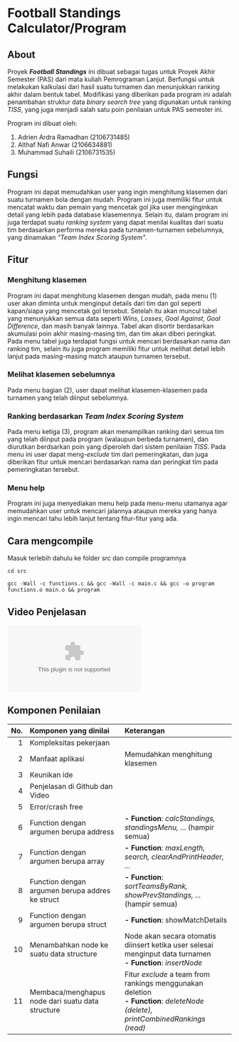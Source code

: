 # Football Standings Calculator/Program
## About
Proyek ***Football Standings*** ini dibuat sebagai tugas untuk Proyek Akhir Semester (PAS) dari mata kuliah Pemrograman Lanjut. Berfungsi untuk melakukan kalkulasi dari hasil suatu turnamen dan menunjukkan ranking akhir dalam bentuk tabel. Modifikasi yang diberikan pada program ini adalah penambahan struktur data *binary search tree* yang digunakan untuk ranking *TISS*, yang juga menjadi salah satu poin penilaian untuk PAS semester ini.
 
Program ini dibuat oleh:
1. Adrien Ardra Ramadhan (2106731485)
2. Althaf Nafi Anwar (2106634881)
3. Muhammad Suhaili (2106731535)

## Fungsi
Program ini dapat memudahkan user yang ingin menghitung klasemen dari suatu turnamen bola dengan mudah. Program ini juga memiliki fitur untuk mencatat waktu dan pemain yang mencetak gol jika user menginginkan detail yang lebih pada database klasemennya. Selain itu, dalam program ini juga terdapat suatu *ranking system* yang dapat menilai kualitas dari suatu tim berdasarkan performa mereka pada turnamen-turnamen sebelumnya, yang dinamakan *"Team Index Scoring System"*.

## Fitur
### Menghitung klasemen
Program ini dapat menghitung klasemen dengan mudah, pada menu (1) user akan diminta untuk menginput details dari tim dan gol seperti kapan/siapa yang mencetak gol tersebut. Setelah itu akan muncul tabel yang menunjukkan semua data seperti *Wins*, *Losses*, *Goal Against*, *Goal Difference*, dan masih banyak lainnya. Tabel akan disortir berdasarkan akumulasi poin akhir masing-masing tim, dan tim akan diberi peringkat. Pada menu tabel juga terdapat fungsi untuk mencari berdasarkan nama dan ranking tim, selain itu juga program memiliki fitur untuk melihat detail lebih lanjut pada masing-masing match ataupun turnamen tersebut.

### Melihat klasemen sebelumnya
Pada menu bagian (2), user dapat melihat klasemen-klasemen pada turnamen yang telah diinput sebelumnya.

### Ranking berdasarkan *Team Index Scoring System*
Pada menu ketiga (3), program akan menampilkan ranking dari semua tim yang telah diinput pada program (walaupun berbeda turnamen), dan diurutkan berdsarkan poin yang diperoleh dari sistem penilaian *TISS*. Pada menu ini user dapat meng-*exclude* tim dari pemeringkatan, dan juga diberikan fitur untuk mencari berdasarkan nama dan peringkat tim pada pemeringkatan tersebut.

### Menu help
Program ini juga menyediakan menu help pada menu-menu utamanya agar memudahkan user untuk mencari jalannya ataupun mereka yang hanya ingin mencari tahu lebih lanjut tentang fitur-fitur yang ada.

## Cara mengcompile
Masuk terlebih dahulu ke folder src dan compile programnya
```
cd src
```
```
gcc -Wall -c functions.c && gcc -Wall -c main.c && gcc -o program functions.o main.o && program
```

## Video Penjelasan
![YouTube](youtube.com)

## Komponen Penilaian
| No.|            Komponen yang dinilai                | Keterangan |
|---:|                    :---                         |    :--- |
| 1  | Kompleksitas pekerjaan                          |  |
| 2  | Manfaat aplikasi                                | Memudahkan menghitung klasemen |
| 3  | Keunikan ide                                    |   |
| 4  | Penjelasan di Github dan Video                  |   |
| 5  | Error/crash free                                |   |
| 6  | Function dengan argumen berupa address          | **- Function**: *calcStandings, standingsMenu, ...* (hampir semua) |
| 7  | Function dengan argumen berupa array            | **- Function**: *maxLength, search, clearAndPrintHeader, ...* |
| 8  | Function dengan argumen berupa addres ke struct | **- Function**: *sortTeamsByRank, showPrevStandings, ...* (hampir semua) |
| 9  | Function dengan argumen berupa struct           | **- Function**: showMatchDetails |
| 10 | Menambahkan node ke suatu data structure        | Node akan secara otomatis diinsert ketika user selesai menginput data turnamen<br> **- Function**: *insertNode* |
| 11 | Membaca/menghapus node dari suatu data structure| Fitur *exclude* a team from rankings menggunakan deletion<br>**- Function**: *deleteNode (delete), printCombinedRankings (read)* |


